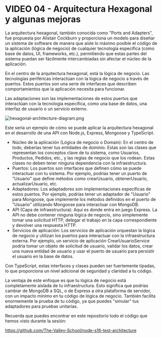 # VIDEO 04 - Arquitectura Hexagonal y algunas mejoras

La arquitectura hexagonal, también conocida como "Ports and Adapters", fue propuesta por Alistair Cockburn y proporciona un modelo para diseñar un sistema de software de manera que aísle lo máximo posible el código de la aplicación (lógica de negocio) de cualquier tecnología específica (como base de datos, UI, frameworks, etc.), permitiendo que estas partes del sistema puedan ser fácilmente intercambiadas sin afectar el núcleo de la aplicación.

En el centro de la arquitectura hexagonal, está la lógica de negocio. Las tecnologías periféricas interactúan con la lógica de negocio a través de puertos. Estos puertos son una serie de interfaces que describen comportamientos que la aplicación necesita para funcionar.

Las adaptaciones son las implementaciones de estos puertos que interactúan con la tecnología específica, como una base de datos, una interfaz de usuario o un servicio externo.

![hexagonal-architecture-diagram.png](/assets/hexagonal-architecture-diagram.png)

Este sería un ejemplo de cómo se puede aplicar la arquitectura hexagonal en el desarrollo de una API con Node.js, Express, Mongoose y TypeScript.

- Núcleo de la aplicación (Lógica de negocio o Domain): En el centro de todo, deberías tener tus entidades de dominio. Estas son las clases que representan los conceptos clave de tu sistema, como Usuarios, Productos, Pedidos, etc., y las reglas de negocio que los rodean. Estas clases no deben tener ninguna dependencia con la infraestructura.
- Puertos: Los puertos son interfaces que definen cómo se puede interactuar con tu sistema. Por ejemplo, podrías tener un puerto de "Usuario" que define métodos como crearUsuario, obtenerUsuario, actualizarUsuario, etc.
- Adaptadores: Los adaptadores son implementaciones específicas de estos puertos. Por ejemplo, podrías tener un adaptador de "Usuario" para Mongoose, que implemente los métodos definidos en el puerto de "Usuario" utilizando Mongoose para interactuar con MongoDB.
- API (Capa de infraestructura): Aquí es donde entra en juego Express. La API no debe contener ninguna lógica de negocio, sino simplemente tomar una solicitud HTTP, delegar el trabajo en la capa correspondiente y devolver una respuesta HTTP.
- Servicios de aplicación: Los servicios de aplicación orquestan la lógica de negocio y utilizan los puertos para interactuar con la infraestructura externa. Por ejemplo, un servicio de aplicación CrearUsuarioService podría tomar un objeto de solicitud de usuario, validar los datos, crear una nueva entidad de usuario y usar el puerto de usuario para persistir el usuario en la base de datos.

Con TypeScript, estas interfaces y clases pueden ser fuertemente tipadas, lo que proporciona un nivel adicional de seguridad y claridad a tu código.

La ventaja de este enfoque es que tu lógica de negocio está completamente aislada de tu infraestructura. Esto significa que podrías cambiar de MongoDB a SQL, o de Express a otra plataforma de servidor, con un impacto mínimo en tu código de lógica de negocio. También facilita enormemente la prueba de tu código, ya que puedes "simular" tus adaptadores para pruebas unitarias.

Recuerda que puedes encontrar en este repositorio todo el código que hemos visto durante la sesión:

<https://github.com/The-Valley-School/node-s16-test-architecture>

